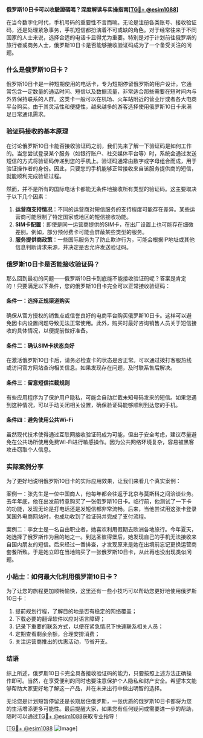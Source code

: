 **俄罗斯10日卡可以收驗證碼嗎？深度解读与实操指南[[TG💪+ @esim1088](https://t.me/s/esim1088)]**

在当今数字化时代，手机号码的重要性不言而喻。无论是注册各类账号、接收验证码，还是处理紧急事务，手机短信都扮演着不可或缺的角色。对于经常往来于不同国家的人士来说，选择合适的电话卡显得尤为重要。特别是对于计划前往俄罗斯的旅行者或商务人士，俄罗斯10日卡是否能够接收验证码成为了一个备受关注的问题。

### 什么是俄罗斯10日卡？

俄罗斯10日卡是一种短期使用的电话卡，专为短期停留俄罗斯的用户设计。它通常包含一定数量的通话时间、短信以及数据流量，非常适合那些需要在短时间内与外界保持联系的人群。这类卡一般可以在机场、火车站附近的营业厅或者各大电商平台购买。由于其灵活性和便捷性，越来越多的游客选择使用俄罗斯10日卡来满足日常通讯需求。

### 验证码接收的基本原理

在讨论俄罗斯10日卡能否接收验证码之前，我们先来了解一下验证码是如何工作的。当您尝试登录某个服务（如银行账户、社交媒体平台等）时，系统会通过发送短信的方式将验证码传递到您的手机上。验证码通常由数字或字母组合而成，用于验证操作者的身份。因此，只要您的手机能够正常接收来自该服务提供商的短信，就能顺利完成验证过程。

然而，并不是所有的国际电话卡都能无条件地接收所有类型的验证码。这主要取决于以下几个因素：

1. **运营商支持情况**：不同的运营商对短信服务的支持程度可能存在差异。某些运营商可能限制了特定国家或地区的短信接收功能。
2. **SIM卡配置**：即使是同一运营商提供的SIM卡，在出厂设置上也可能存在细微差别。例如，部分预付费卡可能会屏蔽某些类型的服务。
3. **服务提供商政策**：一些国际服务为了防止欺诈行为，可能会根据IP地址或其他信息判断请求来源，并决定是否允许发送验证码。

### 俄罗斯10日卡是否能接收验证码？

那么回到最初的问题——俄罗斯10日卡到底能不能接收验证码呢？答案是肯定的！只要满足以下条件，您的俄罗斯10日卡完全可以正常接收验证码：

#### 条件一：选择正规渠道购买
确保从官方授权的销售点或信誉良好的电商平台购买俄罗斯10日卡。这样可以避免因卡内设置问题导致无法正常使用。此外，购买时最好咨询销售人员关于短信接收的具体情况，以便提前做好准备。

#### 条件二：确认SIM卡状态良好
在激活俄罗斯10日卡后，请务必检查卡的状态是否正常。可以通过拨打客服热线或访问官方网站查询相关信息。如果发现存在问题，及时联系售后解决。

#### 条件三：留意短信拦截规则
有些应用程序为了保护用户隐私，可能会自动拦截未知号码发来的短信。如果您遇到这种情况，可以手动关闭相关设置，确保验证码能够顺利到达您的手机。

#### 条件四：避免使用公共Wi-Fi
虽然现代技术使得通过互联网接收验证码成为可能，但出于安全考虑，建议尽量避免在公共场所使用免费Wi-Fi进行敏感操作。因为公共网络环境复杂，容易被黑客攻击窃取个人信息。

### 实际案例分享

为了更好地说明俄罗斯10日卡的实际应用效果，让我们来看几个真实案例：

案例一：张先生是一位中国商人，他每年都会往返于北京与莫斯科之间洽谈业务。去年年底，他在出发前特意购买了一张俄罗斯10日卡。临行前，他测试了一下卡的功能，发现无论是打电话还是发短信都非常流畅。后来，当他尝试用这张卡登录某国外电商网站时，也成功收到了验证码并完成了支付流程。

案例二：李女士是一名自由职业者，她喜欢利用假期去欧洲各地旅行。今年夏天，她选择了俄罗斯作为目的地之一。到达圣彼得堡后，她发现自己的手机无法接收来自国内朋友的短信。后来经过一番排查，才发现原来是她在出境前忘记更换运营商套餐所致。于是她立即在当地购买了一张俄罗斯10日卡，从此再也没出现类似问题。

### 小贴士：如何最大化利用俄罗斯10日卡？

为了让您的旅程更加顺畅愉快，这里还有一些小技巧可以帮助您更好地使用俄罗斯10日卡：

1. 提前规划行程，了解目的地是否有稳定的网络覆盖；
2. 下载必要的翻译软件以应对语言障碍；
3. 记录下重要的联系方式，以便在紧急情况下快速联系相关人员；
4. 定期查看剩余余额，合理安排消费；
5. 关注运营商推出的优惠活动，节省开支。

### 结语

综上所述，俄罗斯10日卡完全具备接收验证码的能力，只要按照上述方法正确操作即可。当然，在享受便利的同时也要注意保护个人隐私和财产安全。希望本文能够帮助大家更好地了解这一产品，并在未来出行中做出明智的选择。

无论您是计划短暂停留还是长期居住俄罗斯，一张优质的俄罗斯10日卡都将为您的生活增添更多可能性。最后提醒大家，如果您有任何疑问或需要进一步的帮助，随时可以通过[TG💪+ @esim1088](https://t.me/s/esim1088)获取专业指导！

[[TG💪+ @esim1088](https://t.me/s/esim1088) ![Image](https://i.postimg.cc/4NQfJmqS/Snipaste-2025-05-13-00-14-12.png)]